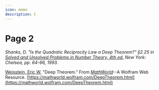 ```yaml
---
icon: memo
description: C
---
```


# Page 2

_Shanks, D. "Is the Quadratic Reciprocity Law a Deep Theorem?" §2.25 in_ [_Solved and Unsolved Problems in Number Theory, 4th ed._](http://www.amazon.com/exec/obidos/ASIN/0828412979/ref=nosim/ericstreasuretro) _New York: Chelsea, pp. 64-66, 1993._

[Weisstein, Eric W.](https://mathworld.wolfram.com/about/author.html) "Deep Theorem." From [_MathWorld_](https://mathworld.wolfram.com/)--A Wolfram Web Resource. [https://mathworld.wolfram.com/DeepTheorem.html](https://mathworld.wolfram.com/DeepTheorem.html)
